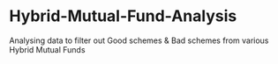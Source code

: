 # Hybrid-Mutual-Fund-Analysis
Analysing data to filter out Good schemes &amp; Bad schemes from various Hybrid Mutual Funds
